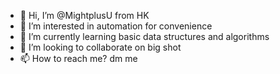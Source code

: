 - 👋 Hi, I’m @MightplusU from HK
- 👀 I’m interested in automation for convenience
- 🌱 I’m currently learning basic data structures and algorithms
- 💞️ I’m looking to collaborate on big shot
- 📫 How to reach me? dm me

<!---
MightplusU/MightplusU is a ✨ special ✨ repository because its `README.md` (this file) appears on your GitHub profile.
You can click the Preview link to take a look at your changes.
--->
